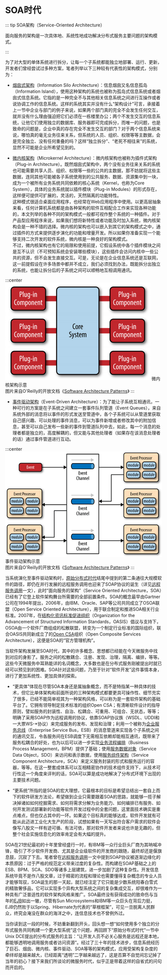 # SOA时代

::: tip SOA架构（Service-Oriented Architecture）

面向服务的架构是一次具体地、系统性地成功解决分布式服务主要问题的架构模式。

:::

为了对大型的单体系统进行拆分，让每一个子系统都能独立地部署、运行、更新，开发者们曾经尝试过多种方案，笔者列举以下三种较有代表性的架构模式，分别为：

- [烟囱式架构](https://en.wikipedia.org/wiki/Information_silo)（Information Silo Architecture）：信息烟囱又名信息孤岛（Information Island），使用这种架构的系统也被称为孤岛式信息系统或者烟囱式信息系统。它指的是一种完全不与其他相关信息系统之间进行互操作或者说协调工作的信息系统。这样的系统其实并没有什么“架构设计”可言，承接着上一节中企业与部门的例子来说，如果两个部门真的完全不会发生任何交互，就并没有什么理由强迫把它们必须在一栋楼里办公；两个不发生交互的信息系统，让他它们使用独立的数据库、服务器即可完成拆分，而唯一的问题，也是致命的问题是，企业中真的存在完全不发生交互的部门？对于两个信息系统来说，哪怕真的毫无业务往来关系，但系统的人员、组织、权限等等主数据，会是完全独立、没有任何重叠的吗？这样“独立拆分”、“老死不相往来”的系统，显然不可能是企业所希望见到的。

- [微内核架构](https://en.wikipedia.org/wiki/Microkernel)（Microkernel Architecture）：微内核架构也被称为插件式架构（Plug-in Architecture）。既然烟囱式架构中，两个没有业务往来关系的系统也可能需要共享人员、组织、权限等一些的公共的主数据，那不妨就将这些主数据，连同其他可能被各子系统使用到的公共服务、数据、资源集中到一块，成为一个被所有业务系统共同依赖的核心系统（Kernel，也称为Core System），具体的业务系统就以插件模块（Plug-in Modules）的形式存在，这样便可提供可扩展的，灵活的，天然隔离的功能特性。<br/>
  这种模式很适合桌面应用程序，也经常在Web应用程序中使用。以更高层抽象来看，任何计算机系统都是由各种架构的软件互相配合工作来实现各种功能的，本文列举的各种不同的架构模式一般都可视作整个系统的一种插件。对于产品型应用程序来说，如果我们想将新特性或者功能及时加入系统，微内核架构会是一种不错的选择。微内核的架构也可以嵌入到其它的架构模式之中，通过插件的方式来提供逐步演化的功能和增量开发。所以如果你准备实现一个能够支持二次开发的软件系统，微内核是一种良好的架构模式。<br/>
  不过，微内核架构也有它的局限和使用前提，它假设系统中各个插件模块之间是互不认识（不可预知系统会安装哪些模块），这些插件会访问内核中一些公共的资源，但不会发生直接交互。可是，无论是在企业信息系统还是互联网，这一前提假设在许多场景中都并不成立，我们必须找到办法，既能拆分出独立的系统，也能让拆分后的子系统之间可以顺畅地互相调用通讯。

:::center
![](./images/coresystem.png)
微内核架构示意<br/>
图片来自O'Reilly的开放文档《[Software Architecture Patterns](https://www.oreilly.com/programming/free/files/software-architecture-patterns.pdf)》
:::

- [事件驱动架构](https://en.wikipedia.org/wiki/Event-driven_architecture)（Event-Driven Architecture）：为了能让子系统互相通讯，一种可行的方案是在子系统之间建立一套事件队列管道（Event Queues），来自系统外部的消息将以事件的形式发送至管道中，各个子系统可以从管道里获取自己感兴趣、可以处理的事件消息，可以为事件新增或者修改其中的附加信息，甚至可以自己发布一些新的事件到管道队列中去，如此，每一个消息的处理者都是独立的，高度解耦的，但又能与其他处理者（如果存在该消息处理者的话）通过事件管道进行互动。

:::center
![](./images/eventbus.png)
事件驱动架构示意<br/>
图片来自O'Reilly的开放文档《[Software Architecture Patterns](https://www.oreilly.com/programming/free/files/software-architecture-patterns.pdf)》
:::

当系统演化至事件驱动架构时，[原始分布式时代](/architecture/architect-history/primitive-distribution.html)结尾中提到的第二条通往大规模软件的路径，即仍在并行发展的远程服务调用也迎来了SOAP协议的诞生（详见[远程服务调用](/architect-perspective/general-architecture/api-style/rpc.html)一文），此时“面向服务的架构”（Service Oriented Architecture，SOA）已经有了它登上软件架构舞台所需要的全部前置条件。SOA的概念最早由Gartner公司在1994年提出，2006年，由IBM、Oracle、SAP等公司共同成立了OSOA联盟（Open Service Oriented Architecture），用于联合制定和推进SOA相关行业标准。2007年，在[结构化资讯标准促进组织](https://en.wikipedia.org/wiki/OASIS_(organization))（Organization for the Advancement of Structured Information Standards，OASIS）倡议与支持下，OSOA由一个软件厂商组成的松散联盟，转变为一个制定行业标准的国际组织，联合OASIS共同新成立了的[Open CSA](http://www.oasis-opencsa.org/)组织（Open Composite Services Architecture），这便是SOA的“官方管理机构”。

当软件架构发展至SOA时代，其中的许多概念、思想都已经能在今天微服务中找到对应的身影了。服务之间的松散耦合、注册、发现、治理，隔离、编排，等等。这些今天微服务中耳熟能详的名词概念，大多数也是在分布式服务刚被提出时就已经可以预见到的困难。SOA针对这些问题，乃至于针对“软件开发”这件事情本身，进行了更加系统性、更加具体的探索。

- “更具体”体现在尽管SOA本身还是属抽象概念，而不是特指某一种具体的技术，但它比单体架构和前面所说的三种架构模式都要更具可操作性、细节充实了很多，已经不能简单视其为一种架构风格，可以称为是一套软件架构的基础平台了。它拥有领导制定技术标准的组织Open CSA；有清晰软件设计的指导原则，譬如服务的封装性、自治、松耦合、可重用、可组合、无状态，等等；明确了采用SOAP作为远程调用的协议，依靠SOAP协议族（WSDL、UDDI和一大票WS-*协议）来完成服务的发布、发现和治理；利用一个被称为[企业服务总线](https://zh.wikipedia.org/zh-hans/%E4%BC%81%E4%B8%9A%E6%9C%8D%E5%8A%A1%E6%80%BB%E7%BA%BF)（Enterprise Service Bus，ESB）的消息管道来实现各个子系统之间的通讯交互，令各服务间在ESB调度下无需相互依赖却能相互通讯，既带来了服务松耦合的好处，也为以后可以进一步实现[业务流程编排](https://zh.wikipedia.org/wiki/%E4%B8%9A%E5%8A%A1%E6%B5%81%E7%A8%8B%E7%AE%A1%E7%90%86)（Business Process Management，BPM）提供了基础；使用[服务数据对象](https://zh.wikipedia.org/wiki/%E6%9C%8D%E5%8A%A1%E6%95%B0%E6%8D%AE%E5%AF%B9%E8%B1%A1)（Service Data Object，SDO）来访问和表示数据，使用[服务组件架构](https://zh.wikipedia.org/wiki/%E6%9C%8D%E5%8A%A1%E7%BB%84%E4%BB%B6%E6%9E%B6%E6%9E%84)（Service Component Architecture，SCA）来定义服务封装的形式和服务运行的容器，等等。在这一整套成体系可以互相精密协作的技术组件支持下，从技术可行性这一个角度来评判的话，SOA可以算是成功地解决了分布式环境下出现的主要技术问题。

- “更系统”所指的是SOA的宏大理想，它最根本的目标是希望总结出一套自上而下的软件研发方法论，希望做到企业只需要跟着SOA的思路，就能够一揽子解决掉诸如如何挖掘需求、如何将需求分解为业务能力、如何编排已有服务、如何开发测试部署新的功能等软件开发过程中的全套问题，这里面技术确实是重点难点，但也仅占其中的一环。如果这个目标真的能够达成，软件开发就有可能从此迈进工业化大生产的阶段，试想如果有一天写出符合客户需求的软件会像写八股文一样有迹可循、有法可依，那对软件开发者来说也许是无趣的，但整个社会实施信息化的效率肯定会有大幅的提升。

SOA在21世纪最初的十年里曾经盛行一时，有IBM等一众行业巨头厂商为其呐喊冲锋，吸引了不少软件开发商、尤其是企业级软件的开发商的跟随，最终却还是偃旗息鼓，沉寂了下去。笔者曾在[远程服务调用](/architect-perspective/general-architecture/api-style/rpc.html)一文中提到SOAP协议被逐渐边缘化的本质原因：过于严格的规范定义带来过度的复杂性。而构建在SOAP基础之上的ESB、BPM、SCA、SDO等诸多上层建筑，进一步加剧了这种复杂性。开发信息系统毕竟不是作八股文章，过于精密的流程和理论也需要懂得复杂概念的专业人员才能够驾驭，SOA诞生的那一天起，就已经注定了它只能是少数系统阳春白雪式的精致奢侈品，它可以实现多个异构大型系统之间的复杂集成交互，却很难作为一种具有广泛普适性的软件架构风格来推广。SOA最终没有获得成功的致命伤与当年的[EJB](https://zh.wikipedia.org/wiki/EJB)如出一辙，尽管有Sun Microsystems和IBM等一众巨头在背后力挺，EJB仍然败于以Spring、Hibernate为代表的“草根框架”，可见一旦脱离人民群众，终究会淹没在群众的海洋之中，连信息技术也不曾例外过。

当你读到这一段的时候，不妨重新翻到开头，回头想一想“如何使用多个独立的分布式服务共同构建一个更大型系统”这个问题，再回顾下“原始分布式时代”一节中Unix DCE提出的分布式服务的主旨：“让开发人员不必关心服务是远程还是本地，都能够透明地调用服务或者访问资源”。经过了三十年的技术进步，信息系统经历了巨石、烟囱、微内核、事件驱动、SOA等等的架构模式，应用受架构复杂度的牵绊却是越来越大，已经距离“透明”二字越来越远了，这是否算不自觉间忘记掉了当年的初心？接下来我们所谈论的微服务时代，似乎正是带着这样的自省式的问句而开启的。